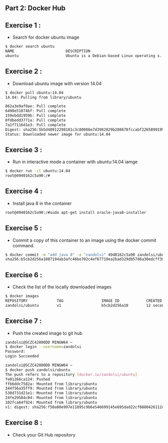 ## Part 2: Docker Hub
## Exercise 1 : 
* Search for docker ubuntu image
```sh
$ docker search ubuntu
NAME                       DESCRIPTION                                     STARS     OFFICIAL   AUTOMATED
ubuntu                     Ubuntu is a Debian-based Linux operating s...   4595      [OK]
```

## Exercise 2 : 
* Download ubuntu image with version 14.04
```sh
$ docker pull ubuntu:14.04
14.04: Pulling from library/ubuntu

862a3e9af0ae: Pull complete
6498e51874bf: Pull complete
159ebdd1959b: Pull complete
0fdbedd3771a: Pull complete
7a1f7116d1e3: Pull complete
Digest: sha256:5b5d48912298181c3c80086e7d3982029b288678fccabf2265899199c24d7f89
Status: Downloaded newer image for ubuntu:14.04
```

## Exercise 3 : 
* Run in interactive mode a container with ubuntu:14.04 iamge
```sh
$ docker run -it ubuntu:14.04
root@4940162c5a90:/#
```

## Exercise 4 : 
* Install java 8 in the container
```sh
root@4940162c5a90:/#sudo apt-get install oracle-java8-installer
```

## Exercise 5 : 
* Commit a copy of this container to an image using the docker commit command.
```sh
$ docker commit -m "add java 8" -a "zandolsi" 4940162c5a90 zandolsi/ubuntu:v1
sha256:b5cb2d256a1087194ab3afc46be702c4ef67719ea2bad329db57d6a30edcff39
```

## Exercise 6 : 
* Check the list of the locally downloaded images
```sh
$ docker images
REPOSITORY             TAG                 IMAGE ID            CREATED             SIZE
zandolsi/ubuntu        v1                  b5cb2d256a10        12 seconds ago      188 MB
```

## Exercise 7 : 
* Push the created image to git hub
```sh
zandolsi@SCZC42800DD MINGW64 ~
$ docker login --username=zandolsi
Password:
Login Succeeded

zandolsi@SCZC42800DD MINGW64 ~
$ docker push zandolsi/ubuntu
The push refers to a repository [docker.io/zandolsi/ubuntu]
fe01266ca124: Pushed
ffb6ddc7582a: Mounted from library/ubuntu
344f56a35ff9: Mounted from library/ubuntu
530d731d21e1: Mounted from library/ubuntu
24fe29584c04: Mounted from library/ubuntu
102fca64f924: Mounted from library/ubuntu
v1: digest: sha256:f50a80e997e11895c9b6e546699145e695dad22cf8880426112db980683bb227 size: 1566
```

## Exercise 8 : 
* Check your Git Hub repository